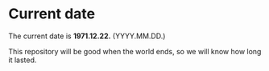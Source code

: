 # Current date

The current date is **1971.12.22.** (YYYY.MM.DD.)

This repository will be good when the world ends, so we will know how long it lasted.